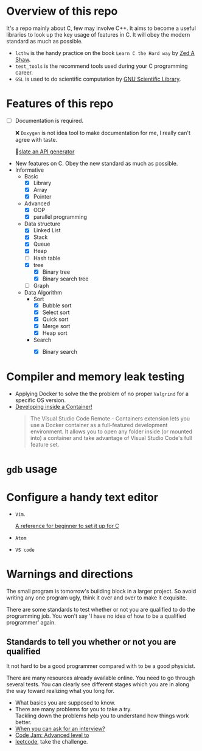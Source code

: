 # Overview of this repo
It's a repo mainly about C, few may involve C++. It aims to become a useful libraries to look up the key usage of features in C. It will obey the modern standard as much as possible.

* `lcthw` is the handy practice on the book `Learn C the Hard way` by [Zed A Shaw](https://zedshaw.com).
* `test_tools` is the recommend tools used during your C programming career.
* `GSL` is used to do scientific computation by [GNU Scientific Library](http://www.gnu.org/software/gsl/).

# Features of this repo
* [ ] Documentation is required.

  ❌ `Doxygen` is not idea tool to make documentation for me, I really can't agree with taste.

  :guitar:[slate an API generator](https://github.com/lord/slate)

* New features on C. Obey the new standard as much as possible. 
* Informative
  * Basic
    - [x] Library
    - [x] Array
    - [x] Pointer
  * Advanced
    - [x] OOP
    - [x] parallel programming
  * Data structure
    - [x] Linked List
    - [x] Stack
    - [x] Queue
    - [x] Heap
    - [ ] Hash table
    - [x] tree
      - [x] Binary tree
      - [x] Binary search tree

    - [ ] Graph
  * Data Algorithm
    * Sort
      - [x] Bubble sort
      - [x] Select sort
      - [x] Quick sort
      - [x] Merge sort
      - [x] Heap sort
    * Search
      - [x] Binary search 


# Compiler and memory leak testing
* Applying Docker to solve the the problem of no proper `Valgrind` for a specific OS version.
* [Developing inside a Container!](https://code.visualstudio.com/docs/remote/containers)
  > The Visual Studio Code Remote - Containers extension lets you use a Docker container as a full-featured development environment. It allows you to open any folder inside (or mounted into) a container and take advantage of Visual Studio Code's full feature set.

# `gdb` usage

# Configure a handy text editor
* `Vim`. 

  [A reference for beginner to set it up for C](https://stackoverflow.com/questions/14533877/ideal-c-setup-for-vim)
* `Atom`
* `VS code`


# Warnings and directions
The small program is tomorrow's building block in a larger project. So avoid writing any one program ugly, think it over and over to make it exquisite.

There are some standards to test whether or not you are qualified to do the programming job. You won't say 'I have no idea of how to be a qualified programmer' again.

## Standards to tell you whether or not you are qualified
It not hard to be a good programmer compared with to be a good physicist.

There are many resources already available online. You need to go through several tests. You can clearly see different stages which you are in along the way toward realizing what you long for.

* What basics you are supposed to know.
* There are many problems for you to take a try.          
  Tackling down the problems help you to understand how things work better.  
* [When you can ask for an interview?](https://youtu.be/ko-KkSmp-Lk)
* [Code Jam: Advanced level to](https://code.google.com/codejam/)
* [leetcode](https://leetcode.com/problemset/all/), take the challenge.
